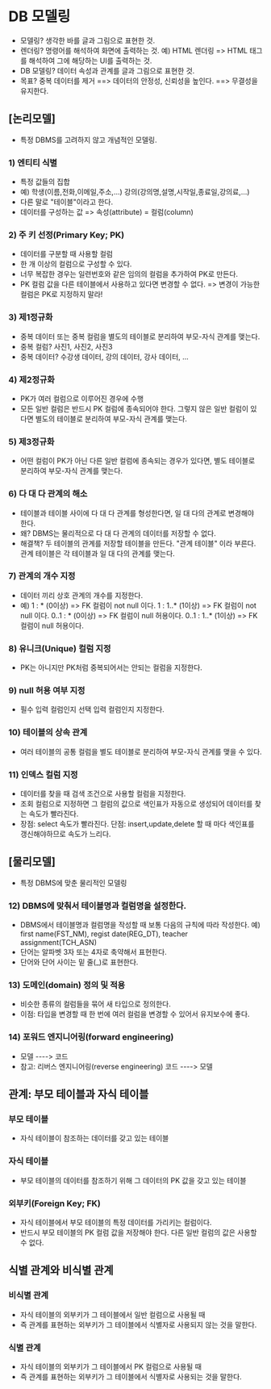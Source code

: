 # DB 모델링
- 모델링? 생각한 바를 글과 그림으로 표현한 것.
- 렌더링? 명령어를 해석하여 화면에 출력하는 것.
  예) HTML 렌더링 => HTML 태그를 해석하여 그에 해당하는 UI를 출력하는 것.
- DB 모델링? 데이터 속성과 관계를 글과 그림으로 표현한 것.
- 목표? 중복 데이터를 제거 ==> 데이터의 안정성, 신뢰성을 높인다. ==> 무결성을 유지한다.

## [논리모델]
- 특정 DBMS를 고려하지 않고 개념적인 모델링.
### 1) 엔티티 식별
   - 특정 값들의 집합
   - 예)
     학생(이름,전화,이메일,주소,...)
     강의(강의명,설명,시작일,종료일,강의료,...)
   - 다른 말로 "테이블"이라고 한다.
   - 데이터를 구성하는 값 => 속성(attribute) = 컬럼(column)
   
### 2) 주 키 선정(Primary Key; PK)  
 - 데이터를 구분할 때 사용할 컬럼
 - 한 개 이상의 컬럼으로 구성할 수 있다.
 - 너무 복잡한 경우는 일련번호와 같은 임의의 컬럼을 추가하여 PK로 만든다.
 - PK 컬럼 값을 다른 테이블에서 사용하고 있다면 변경할 수 없다.
   => 변경이 가능한 컬럼은 PK로 지정하지 말라!

### 3) 제1정규화
- 중복 데이터 또는 중복 컬럼을 별도의 테이블로 분리하여 부모-자식 관계를 맺는다.
- 중복 컬럼? 사진1, 사진2, 사진3
- 중복 데이터? 수강생 데이터, 강의 데이터, 강사 데이터, ...

### 4) 제2정규화
- PK가 여러 컬럼으로 이루어진 경우에 수행
- 모든 일반 컬럼은 반드시 PK 컬럼에 종속되어야 한다. 
  그렇지 않은 일반 컬럼이 있다면 별도의 테이블로 분리하여 부모-자식 관계를 맺는다.
  
### 5) 제3정규화
- 어떤 컬럼이 PK가 아닌 다른 일반 컬럼에 종속되는 경우가 있다면,
  별도 테이블로 분리하여 부모-자식 관계를 맺는다.

### 6) 다 대 다 관계의 해소
- 테이블과 테이블 사이에 다 대 다 관계를 형성한다면,
  일 대 다의 관계로 변경해야 한다.
- 왜? DBMS는 물리적으로 다 대 다 관계의 데이터를 저장할 수 없다. 
- 해결책?
  두 테이블의 관계를 저장할 테이블을 만든다. "관계 테이블" 이라 부른다.
  관계 테이블은 각 테이블과 일 대 다의 관계를 맺는다.

### 7) 관계의 개수 지정
- 데이터 끼리 상호 관계의 개수를 지정한다.
- 예)
1 	 : * 	(0이상) => FK 컬럼이 not null 이다.
1 	 : 1..* (1이상) => FK 컬럼이 not null 이다.
0..1 : * 	(0이상) => FK 컬럼이 null 허용이다.
0..1 : 1..* (1이상) => FK 컬럼이 null 허용이다.

### 8) 유니크(Unique) 컬럼 지정
- PK는 아니지만 PK처럼 중복되어서는 안되는 컬럼을 지정한다.

### 9) null 허용 여부 지정
- 필수 입력 컬럼인지 선택 입력 컬럼인지 지정한다.

### 10) 테이블의 상속 관계
- 여러 테이블의 공통 컬럼을 별도 테이블로 분리하여 부모-자식 관계를 맺을 수 있다.

### 11) 인덱스 컬럼 지정
- 데이터를 찾을 때 검색 조건으로 사용할 컬럼을 지정한다.
- 조회 컬럼으로 지정하면 그 컬럼의 값으로 색인표가 자동으로 생성되어 
  데이터를 찾는 속도가 빨라진다.
- 장점: select 속도가 빨라진다.
  단점: insert,update,delete 할 때 마다 색인표를 갱신해야하므로 속도가 느리다.   
    
## [물리모델]  
- 특정 DBMS에 맞춘 물리적인 모델링

### 12) DBMS에 맞춰서 테이블명과 컬럼명을 설정한다.
- DBMS에서 테이블명과 컬럼명을 작성할 때 보통 다음의 규칙에 따라 작성한다.
  예) first name(FST_NM), regist date(REG_DT), teacher assignment(TCH_ASN)
- 단어는 알파벳 3자 또는 4자로 축약해서 표현한다.
- 단어와 단어 사이는 밑 줄(_)로 표현한다. 

### 13) 도메인(domain) 정의 및 적용
- 비슷한 종류의 컬럼들을 묶어 새 타입으로 정의한다.
- 이점: 타입을 변경할 때 한 번에 여러 컬럼을 변경할 수 있어서 유지보수에 좋다. 
 
### 14) 포워드 엔지니어링(forward engineering)
- 모델 ----> 코드 
- 참고: 리버스 엔지니어링(reverse engineering)
  코드 ----> 모델   
 
 
## 관계: 부모 테이블과 자식 테이블
### 부모 테이블
- 자식 테이블이 참조하는 데이터를 갖고 있는 테이블

### 자식 테이블
- 부모 테이블의 데이터를 참조하기 위해 그 데이터의 PK 값을 갖고 있는 테이블

### 외부키(Foreign Key; FK)
- 자식 테이블에서 부모 테이블의 특정 데이터를 가리키는 컬럼이다.
- 반드시 부모 테이블의 PK 컬럼 값을 저장해야 한다.
  다른 일반 컬럼의 값은 사용할 수 없다.
     
## 식별 관계와 비식별 관계
### 비식별 관계
- 자식 테이블의 외부키가 그 테이블에서 일반 컬럼으로 사용될 때
- 즉 관계를 표현하는 외부키가 그 테이블에서 식별자로 사용되지 않는 것을 말한다.

### 식별 관계
- 자식 테이블의 외부키가 그 테이블에서 PK 컬럼으로 사용될 때  
- 즉 관계를 표현하는 외부키가 그 테이블에서 식별자로 사용되는 것을 말한다.






   
   
   
   
   
     
